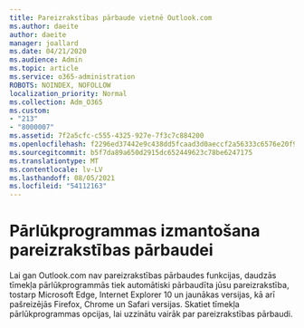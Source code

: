 ```yaml
---
title: Pareizrakstības pārbaude vietnē Outlook.com
ms.author: daeite
author: daeite
manager: joallard
ms.date: 04/21/2020
ms.audience: Admin
ms.topic: article
ms.service: o365-administration
ROBOTS: NOINDEX, NOFOLLOW
localization_priority: Normal
ms.collection: Adm_O365
ms.custom:
- "213"
- "8000007"
ms.assetid: 7f2a5cfc-c555-4325-927e-7f3c7c884200
ms.openlocfilehash: f2296ed37442e9c438dd5fcaad3d0aeccf2a56333c6576e20f97889be0478858
ms.sourcegitcommit: b5f7da89a650d2915dc652449623c78be6247175
ms.translationtype: MT
ms.contentlocale: lv-LV
ms.lasthandoff: 08/05/2021
ms.locfileid: "54112163"
---
```

# <a name="use-your-browser-to-check-spelling"></a>Pārlūkprogrammas izmantošana pareizrakstības pārbaudei

Lai gan Outlook.com nav pareizrakstības pārbaudes funkcijas, daudzās tīmekļa pārlūkprogrammās tiek automātiski pārbaudīta jūsu pareizrakstība, tostarp Microsoft Edge, Internet Explorer 10 un jaunākas versijas, kā arī pašreizējās Firefox, Chrome un Safari versijas. Skatiet tīmekļa pārlūkprogrammas opcijas, lai uzzinātu vairāk par pareizrakstības pārbaudi.